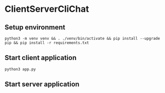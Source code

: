 # ClientServerCliChat

## Setup environment

```
python3 -m venv venv && . ./venv/bin/activate && pip install --upgrade pip && pip install -r requirements.txt
```

## Start client application

```
python3 app.py
```

## Start server application
